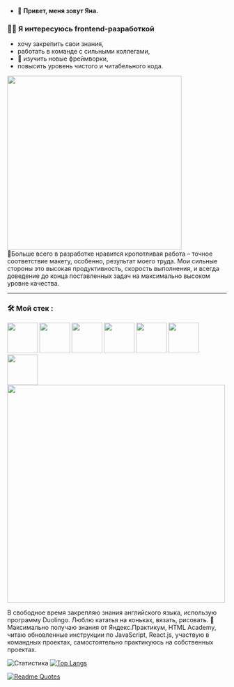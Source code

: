 - 👋 **Привет, меня зовут Яна.**
### :woman_technologist: Я интересуюсь frontend-разработкой
- хочу закрепить свои знания,
- работать в команде с сильными коллегами,
- 👀 изучить новые фреймворки,
- повысить уровень чистого и читабельного кода.
<div id="header" align="left">
  <img src="https://media.giphy.com/media/RbDKaczqWovIugyJmW/giphy.gif" width="400"/>
</div>
💞️Больше всего в разработке нравится кропотливая работа – точное соответствие макету, особенно, результат моего труда. 
Мои сильные стороны это высокая продуктивность, скорость выполнения, и всегда доведение до конца поставленных задач на максимально высоком уровне качества.

---

### :hammer_and_wrench: Мой стек :
<div>
<img src="https://cdn.icon-icons.com/icons2/2415/PNG/128/html_original_wordmark_logo_icon_146478.png" width="70"/>
<img src="https://cdn.icon-icons.com/icons2/37/PNG/128/css_3721.png" width="70"/>
<img src="https://cdn.icon-icons.com/icons2/2108/PNG/128/javascript_icon_130900.png" width="70"/>
<img src="https://cdn.icon-icons.com/icons2/2108/PNG/128/react_icon_130845.png" width="70"/>
<img src="https://cdn.icon-icons.com/icons2/2108/PNG/128/git_icon_130933.png" width="70"/>
<img src="https://cdn.icon-icons.com/icons2/2148/PNG/128/bem_icon_132559.png" width="70"/>
<img src="https://cdn.icon-icons.com/icons2/1908/PNG/128/4552605-adaptive-design-responsive-responsive-design_121386.png" width="70"/>
</div>
<div id="header" align="let">
  <img src="https://media.giphy.com/media/USV0ym3bVWQJJmNu3N/giphy.gif" width="500"/>
</div>

В свободное время закрепляю знания английского языка, использую программу Duolingo.
Люблю кататья на коньках, вязать, рисовать.
🌱Максимально получаю знания от Яндекс.Практикум, HTML Academy, читаю обновленные инструкции по JavaScript, React.js, участвую в командных проектах, самостоятельно практикуюсь на собственных проектах.

![Статистика](https://github-readme-stats.vercel.app/api?username=ianapylaeva&theme=merko&show_icons=true)
[![Top Langs](https://github-readme-stats.vercel.app/api/top-langs/?username=ianapylaeva&layout=compact)](https://github.com/ianapylaeva/github-readme-stats)

[![Readme Quotes](https://quotes-github-readme.vercel.app/api?type=horizontal&theme=merko)](https://github.com/ianapylaeva/github-readme-quotes)

<!---
IanaPylaeva/IanaPylaeva is a ✨ special ✨ repository because its `README.md` (this file) appears on your GitHub profile.
You can click the Preview link to take a look at your changes.
--->
